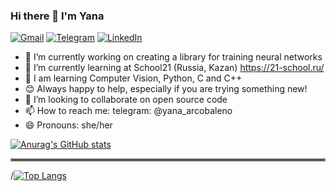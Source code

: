 ### Hi there 👋 I'm Yana
[![Gmail](https://img.shields.io/badge/Gmail-D14836?style=for-the-badge&logo=gmail&logoColor=white)](https://github.com/venera111#:~:text=Kazan%2C%20Russia-,lysovayana%40mail.ru,-venera111)
[![Telegram](https://img.shields.io/badge/Telegram-2CA5E0?style=for-the-badge&logo=telegram&logoColor=white)](https://t.me/yana_arcobaleno)
[![LinkedIn](https://img.shields.io/badge/linkedin-%230077B5.svg?style=for-the-badge&logo=linkedin&logoColor=white)](https://www.linkedin.com/in/yana-lysova)
- 🔭 I’m currently working on creating a library for training neural networks
- 🌱 I’m currently learning at School21 (Russia, Kazan) https://21-school.ru/
- 🐍 I am learning Computer Vision, Python, C and C++
- 😊 Always happy to help, especially if you are trying something new!
- 💞️ I’m looking to collaborate on open source code
- 📫 How to reach me: telegram: @yana_arcobaleno
- 😄 Pronouns: she/her


[![Anurag's GitHub stats](https://github-readme-stats.vercel.app/api?username=venera111&theme=material-palenight&show_icons=true)](https://github.com/anuraghazra/github-readme-stats)  
<hr style="border:2px solid gray"> </hr>

/[![Top Langs](https://github-readme-stats.vercel.app/api/top-langs/?username=venera111&layout=compact)](https://github.com/anuraghazra/github-readme-stats)
